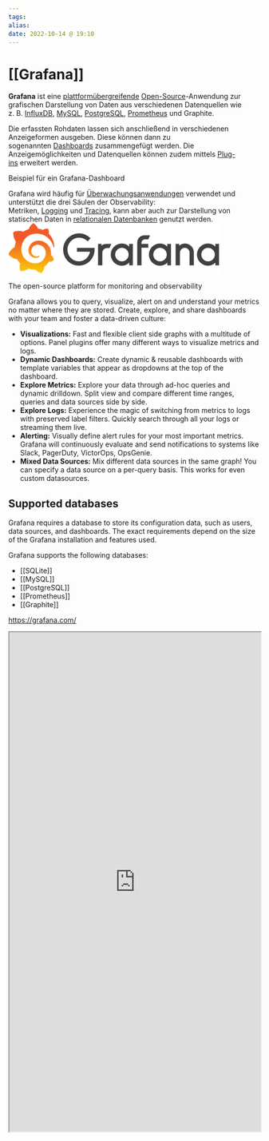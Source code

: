 ```yaml
---
tags:
alias:
date: 2022-10-14 @ 19:10
---
```


# [[Grafana]]


**Grafana** ist eine [plattformübergreifende](https://de.wikipedia.org/wiki/Plattform%C3%BCbergreifend "Plattformübergreifend") [Open-Source](https://de.wikipedia.org/wiki/Open_Source "Open Source")-Anwendung zur grafischen Darstellung von Daten aus verschiedenen Datenquellen wie z. B. [InfluxDB](https://de.wikipedia.org/wiki/InfluxDB "InfluxDB"), [MySQL](https://de.wikipedia.org/wiki/MySQL "MySQL"), [PostgreSQL](https://de.wikipedia.org/wiki/PostgreSQL "PostgreSQL"), [Prometheus](https://de.wikipedia.org/wiki/Prometheus_(Software) "Prometheus (Software)") und Graphite.

Die erfassten Rohdaten lassen sich anschließend in verschiedenen Anzeigeformen ausgeben. Diese können dann zu sogenannten [Dashboards](https://de.wikipedia.org/wiki/Dashboard_(Informationsmanagement) "Dashboard (Informationsmanagement)") zusammengefügt werden. Die Anzeigemöglichkeiten und Datenquellen können zudem mittels [Plug-ins](https://de.wikipedia.org/wiki/Plug-in "Plug-in") erweitert werden.

Beispiel für ein Grafana-Dashboard

Grafana wird häufig für [Überwachungsanwendungen](https://de.wikipedia.org/wiki/Monitoring "Monitoring") verwendet und unterstützt die drei Säulen der Observability: Metriken, [Logging](https://de.wikipedia.org/wiki/Logging "Logging") und [Tracing](https://de.wikipedia.org/wiki/Tracing "Tracing"), kann aber auch zur Darstellung von statischen Daten in [relationalen Datenbanken](https://de.wikipedia.org/wiki/Relationale_Datenbank "Relationale Datenbank") genutzt werden.
[![Grafana|center](https://github.com/grafana/grafana/raw/main/docs/logo-horizontal.png)](https://github.com/grafana/grafana/blob/main/docs/logo-horizontal.png)

The open-source platform for monitoring and observability 

Grafana allows you to query, visualize, alert on and understand your metrics no matter where they are stored. Create, explore, and share dashboards with your team and foster a data-driven culture:

-   **Visualizations:** Fast and flexible client side graphs with a multitude of options. Panel plugins offer many different ways to visualize metrics and logs.
-   **Dynamic Dashboards:** Create dynamic & reusable dashboards with template variables that appear as dropdowns at the top of the dashboard.
-   **Explore Metrics:** Explore your data through ad-hoc queries and dynamic drilldown. Split view and compare different time ranges, queries and data sources side by side.
-   **Explore Logs:** Experience the magic of switching from metrics to logs with preserved label filters. Quickly search through all your logs or streaming them live.
-   **Alerting:** Visually define alert rules for your most important metrics. Grafana will continuously evaluate and send notifications to systems like Slack, PagerDuty, VictorOps, OpsGenie.
-   **Mixed Data Sources:** Mix different data sources in the same graph! You can specify a data source on a per-query basis. This works for even custom datasources.
## Supported databases[](https://grafana.com/docs/grafana/v9.0/setup-grafana/installation/#supported-databases)

Grafana requires a database to store its configuration data, such as users, data sources, and dashboards. The exact requirements depend on the size of the Grafana installation and features used.

Grafana supports the following databases:

-   [[SQLite]]
-   [[MySQL]]
-   [[PostgreSQL]]
- [[Prometheus]]
- [[Graphite]]

https://grafana.com/ 

<iframe style="width: 100%; height: 1000px; overflow: hidden; background: #FFFF"  src="https://grafana.com/ " width="100" height="100" scrolling="no">Iframes not supported</iframe>
